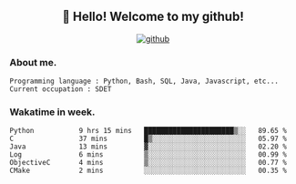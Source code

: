 <h2 align="center">👋 Hello! Welcome to my github! </h2>
<p align="center">
  <a href="https://github.com/usergwen"><img src="https://img.shields.io/badge/GitHub-24292e" alt="github"></a>
</p>

### About me.

```Plain Text
Programming language : Python, Bash, SQL, Java, Javascript, etc...
Current occupation : SDET
```
### Wakatime in week.

<!--START_SECTION:waka-->

```text
Python           9 hrs 15 mins   ██████████████████████▒░░   89.65 %
C                37 mins         █▒░░░░░░░░░░░░░░░░░░░░░░░   05.97 %
Java             13 mins         ▓░░░░░░░░░░░░░░░░░░░░░░░░   02.20 %
Log              6 mins          ▒░░░░░░░░░░░░░░░░░░░░░░░░   00.99 %
ObjectiveC       4 mins          ▒░░░░░░░░░░░░░░░░░░░░░░░░   00.77 %
CMake            2 mins          ░░░░░░░░░░░░░░░░░░░░░░░░░   00.35 %
```

<!--END_SECTION:waka-->
